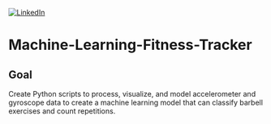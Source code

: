 [![LinkedIn][linkedin-shield]][linkedin-url-Bucsa]



# Machine-Learning-Fitness-Tracker

## Goal

Create Python scripts to process, visualize, and model accelerometer and gyroscope data to create a machine learning model that can classify barbell exercises and count repetitions.



[linkedin-shield]: https://img.shields.io/badge/-LinkedIn-black.svg?style=for-the-badge&logo=linkedin&colorB=555
[linkedin-url-Bucsa]: https://www.linkedin.com/in/justin-bucsa